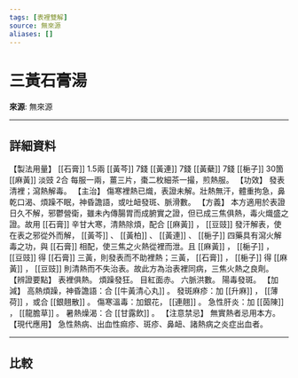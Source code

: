 ```yaml
---
tags: [表裡雙解]
source: 無來源
aliases: []
---
```


# 三黃石膏湯

**來源**: 無來源  

---

## 詳細資料
【製法用量】 [[石膏]] 1.5兩 [[黃芩]] 7錢 [[黃連]] 7錢 [[黃蘗]] 7錢 [[梔子]] 30箇 [[麻黃]] 淡豉
2合
每服一兩，薑三片，棗二枚細茶一撮，煎熱服。
【功效】
發表清裡；瀉熱解毒。
【主治】
傷寒裡熱已熾，表證未解。壯熱無汗，體重拘急，鼻乾口渴、煩躁不眠，神昏譫語，或吐衄發斑、脈滑數。
【方義】
本方適用於表證日久不解，邪鬱營衛，雖未內傳腸胃而成腑實之證，但已成三焦俱熱，毒火熾盛之證。故用 [[石膏]] 辛甘大寒，清熱除煩，配合 [[麻黃]] ， [[豆豉]] 發汗解表，使在表之邪從外而解， [[黃芩]] 、 [[黃柏]] 、 [[黃連]] 、 [[梔子]] 四藥具有瀉火解毒之功，與 [[石膏]] 相配，使三焦之火熱從裡而泄。且 [[麻黃]] ， [[梔子]] ， [[豆豉]] 得 [[石膏]] 三黃，則發表而不助裡熱；三黃， [[石膏]] ， [[梔子]] 得 [[麻黃]] ， [[豆豉]] 則清熱而不失治表。故此方為治表裡同病，三焦火熱之良劑。
【辨證要點】
表裡俱熱。
煩躁發狂。
目紅面赤。
六脈洪數。
陽毒發斑。
【加減】
高熱煩躁，神昏譫語：合 [[牛黃清心丸]] 。
發斑麻疹：加 [[升麻]] ， [[薄荷]] ，或合 [[銀翹散]] 。
傷寒溫毒：加銀花， [[連翹]] 。
急性肝炎：加 [[茵陳]] ， [[龍膽草]] 。
暑熱燥渴：合 [[甘露飲]] 。
【注意禁忌】
無實熱者忌用本方。
【現代應用】
急性熱病、出血性痲疹、斑疹、鼻衄、諸熱病之炎症出血者。

---

## 比較
